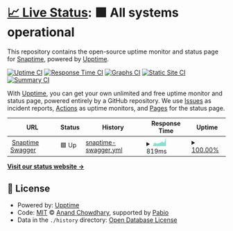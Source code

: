 # [📈 Live Status](https://AppCenter-Snaptime.github.io/snaptime-status): <!--live status--> **🟩 All systems operational**

This repository contains the open-source uptime monitor and status page for [Snaptime](https://AppCenter-Snaptime.github.io/snaptime-status), powered by [Upptime](https://github.com/upptime/upptime).

[![Uptime CI](https://github.com/AppCenter-Snaptime/snaptime-status/workflows/Uptime%20CI/badge.svg)](https://github.com/AppCenter-Snaptime/snaptime-status/actions?query=workflow%3A%22Uptime+CI%22)
[![Response Time CI](https://github.com/AppCenter-Snaptime/snaptime-status/workflows/Response%20Time%20CI/badge.svg)](https://github.com/AppCenter-Snaptime/snaptime-status/actions?query=workflow%3A%22Response+Time+CI%22)
[![Graphs CI](https://github.com/AppCenter-Snaptime/snaptime-status/workflows/Graphs%20CI/badge.svg)](https://github.com/AppCenter-Snaptime/snaptime-status/actions?query=workflow%3A%22Graphs+CI%22)
[![Static Site CI](https://github.com/AppCenter-Snaptime/snaptime-status/workflows/Static%20Site%20CI/badge.svg)](https://github.com/AppCenter-Snaptime/snaptime-status/actions?query=workflow%3A%22Static+Site+CI%22)
[![Summary CI](https://github.com/AppCenter-Snaptime/snaptime-status/workflows/Summary%20CI/badge.svg)](https://github.com/AppCenter-Snaptime/snaptime-status/actions?query=workflow%3A%22Summary+CI%22)

With [Upptime](https://upptime.js.org), you can get your own unlimited and free uptime monitor and status page, powered entirely by a GitHub repository. We use [Issues](https://github.com/AppCenter-Snaptime/snaptime-status/issues) as incident reports, [Actions](https://github.com/AppCenter-Snaptime/snaptime-status/actions) as uptime monitors, and [Pages](https://AppCenter-Snaptime.github.io/snaptime-status) for the status page.

<!--start: status pages-->
<!-- This summary is generated by Upptime (https://github.com/upptime/upptime) -->
<!-- Do not edit this manually, your changes will be overwritten -->
<!-- prettier-ignore -->
| URL | Status | History | Response Time | Uptime |
| --- | ------ | ------- | ------------- | ------ |
| <img alt="" src="https://icons.duckduckgo.com/ip3/na2ru2.me.ico" height="13"> [Snaptime Swagger](http://na2ru2.me:6308/swagger-ui/index.html) | 🟩 Up | [snaptime-swagger.yml](https://github.com/AppCenter-Snaptime/snaptime-status/commits/HEAD/history/snaptime-swagger.yml) | <details><summary><img alt="Response time graph" src="./graphs/snaptime-swagger/response-time-week.png" height="20"> 819ms</summary><br><a href="https://AppCenter-Snaptime.github.io/snaptime-status/history/snaptime-swagger"><img alt="Response time 804" src="https://img.shields.io/endpoint?url=https%3A%2F%2Fraw.githubusercontent.com%2FAppCenter-Snaptime%2Fsnaptime-status%2FHEAD%2Fapi%2Fsnaptime-swagger%2Fresponse-time.json"></a><br><a href="https://AppCenter-Snaptime.github.io/snaptime-status/history/snaptime-swagger"><img alt="24-hour response time 1710" src="https://img.shields.io/endpoint?url=https%3A%2F%2Fraw.githubusercontent.com%2FAppCenter-Snaptime%2Fsnaptime-status%2FHEAD%2Fapi%2Fsnaptime-swagger%2Fresponse-time-day.json"></a><br><a href="https://AppCenter-Snaptime.github.io/snaptime-status/history/snaptime-swagger"><img alt="7-day response time 819" src="https://img.shields.io/endpoint?url=https%3A%2F%2Fraw.githubusercontent.com%2FAppCenter-Snaptime%2Fsnaptime-status%2FHEAD%2Fapi%2Fsnaptime-swagger%2Fresponse-time-week.json"></a><br><a href="https://AppCenter-Snaptime.github.io/snaptime-status/history/snaptime-swagger"><img alt="30-day response time 808" src="https://img.shields.io/endpoint?url=https%3A%2F%2Fraw.githubusercontent.com%2FAppCenter-Snaptime%2Fsnaptime-status%2FHEAD%2Fapi%2Fsnaptime-swagger%2Fresponse-time-month.json"></a><br><a href="https://AppCenter-Snaptime.github.io/snaptime-status/history/snaptime-swagger"><img alt="1-year response time 804" src="https://img.shields.io/endpoint?url=https%3A%2F%2Fraw.githubusercontent.com%2FAppCenter-Snaptime%2Fsnaptime-status%2FHEAD%2Fapi%2Fsnaptime-swagger%2Fresponse-time-year.json"></a></details> | <details><summary><a href="https://AppCenter-Snaptime.github.io/snaptime-status/history/snaptime-swagger">100.00%</a></summary><a href="https://AppCenter-Snaptime.github.io/snaptime-status/history/snaptime-swagger"><img alt="All-time uptime 100.00%" src="https://img.shields.io/endpoint?url=https%3A%2F%2Fraw.githubusercontent.com%2FAppCenter-Snaptime%2Fsnaptime-status%2FHEAD%2Fapi%2Fsnaptime-swagger%2Fuptime.json"></a><br><a href="https://AppCenter-Snaptime.github.io/snaptime-status/history/snaptime-swagger"><img alt="24-hour uptime 100.00%" src="https://img.shields.io/endpoint?url=https%3A%2F%2Fraw.githubusercontent.com%2FAppCenter-Snaptime%2Fsnaptime-status%2FHEAD%2Fapi%2Fsnaptime-swagger%2Fuptime-day.json"></a><br><a href="https://AppCenter-Snaptime.github.io/snaptime-status/history/snaptime-swagger"><img alt="7-day uptime 100.00%" src="https://img.shields.io/endpoint?url=https%3A%2F%2Fraw.githubusercontent.com%2FAppCenter-Snaptime%2Fsnaptime-status%2FHEAD%2Fapi%2Fsnaptime-swagger%2Fuptime-week.json"></a><br><a href="https://AppCenter-Snaptime.github.io/snaptime-status/history/snaptime-swagger"><img alt="30-day uptime 100.00%" src="https://img.shields.io/endpoint?url=https%3A%2F%2Fraw.githubusercontent.com%2FAppCenter-Snaptime%2Fsnaptime-status%2FHEAD%2Fapi%2Fsnaptime-swagger%2Fuptime-month.json"></a><br><a href="https://AppCenter-Snaptime.github.io/snaptime-status/history/snaptime-swagger"><img alt="1-year uptime 100.00%" src="https://img.shields.io/endpoint?url=https%3A%2F%2Fraw.githubusercontent.com%2FAppCenter-Snaptime%2Fsnaptime-status%2FHEAD%2Fapi%2Fsnaptime-swagger%2Fuptime-year.json"></a></details>

<!--end: status pages-->

[**Visit our status website →**](https://AppCenter-Snaptime.github.io/snaptime-status)

## 📄 License

- Powered by: [Upptime](https://github.com/upptime/upptime)
- Code: [MIT](./LICENSE) © [Anand Chowdhary](https://anandchowdhary.com), supported by [Pabio](https://pabio.com)
- Data in the `./history` directory: [Open Database License](https://opendatacommons.org/licenses/odbl/1-0/)
